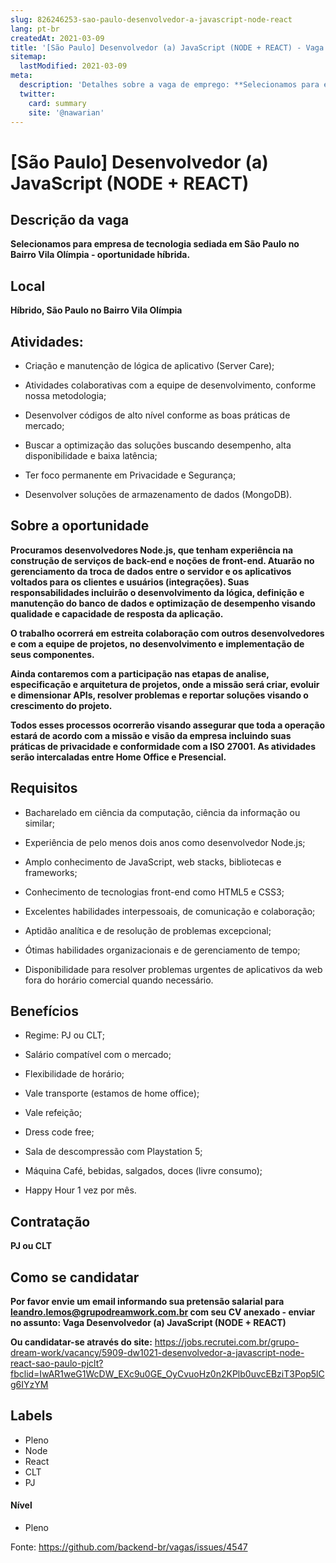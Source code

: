 ```yaml
---
slug: 826246253-sao-paulo-desenvolvedor-a-javascript-node-react
lang: pt-br
createdAt: 2021-03-09
title: '[São Paulo] Desenvolvedor (a) JavaScript (NODE + REACT) - Vaga de Emprego'
sitemap:
  lastModified: 2021-03-09
meta:
  description: 'Detalhes sobre a vaga de emprego: **Selecionamos para empresa de tecnologia sediada em São Paulo no Bairro Vila Olímpia - oportunidade híbrida.**'
  twitter:
    card: summary
    site: '@nawarian'
---
```


# [São Paulo] Desenvolvedor (a) JavaScript (NODE + REACT)

## Descrição da vaga

**Selecionamos para empresa de tecnologia sediada em São Paulo no Bairro Vila Olímpia - oportunidade híbrida.**

## Local

**Híbrido, São Paulo no Bairro Vila Olímpia**

## Atividades: 
- Criação e manutenção de lógica de aplicativo (Server Care);  

- Atividades colaborativas com a equipe de desenvolvimento, conforme nossa metodologia; 

- Desenvolver códigos de alto nível conforme as boas práticas de mercado; 

- Buscar a optimização das soluções buscando desempenho, alta disponibilidade e baixa latência; 

- Ter foco permanente em Privacidade e Segurança;

- Desenvolver soluções de armazenamento de dados (MongoDB). 

## Sobre a oportunidade

**Procuramos desenvolvedores Node.js, que tenham experiência na construção de serviços de back-end e noções de front-end. Atuarão no gerenciamento da troca de dados entre o servidor e os aplicativos voltados para os clientes e usuários (integrações). Suas responsabilidades incluirão o desenvolvimento da lógica, definição e manutenção do banco de dados e optimização de desempenho visando qualidade e capacidade de resposta da aplicação.**  

**O trabalho ocorrerá em estreita colaboração com outros desenvolvedores e com a equipe de projetos, no desenvolvimento e implementação de seus componentes.**  

**Ainda contaremos com a participação nas etapas de analise, especificação e arquitetura de projetos, onde a missão será criar, evoluir e dimensionar APIs, resolver problemas e reportar soluções visando o crescimento do projeto.**  

**Todos esses processos ocorrerão visando assegurar que toda a operação estará de acordo com a missão e visão da empresa incluindo suas práticas de privacidade e conformidade com a ISO 27001. As atividades serão intercaladas entre Home Office e Presencial.** 

## Requisitos

- Bacharelado em ciência da computação, ciência da informação ou similar;  

- Experiência de pelo menos dois anos como desenvolvedor Node.js;  

- Amplo conhecimento de JavaScript, web stacks, bibliotecas e frameworks;  

- Conhecimento de tecnologias front-end como HTML5 e CSS3;  

- Excelentes habilidades interpessoais, de comunicação e colaboração;  

- Aptidão analítica e de resolução de problemas excepcional;  

- Ótimas habilidades organizacionais e de gerenciamento de tempo;

- Disponibilidade para resolver problemas urgentes de aplicativos da web fora do horário comercial quando necessário.  

## Benefícios

- Regime: PJ ou CLT;  

- Salário compatível com o mercado;  

- Flexibilidade de horário;  

- Vale transporte (estamos de home office);  

- Vale refeição;  

- Dress code free;  

- Sala de descompressão com Playstation 5;  

- Máquina Café, bebidas, salgados, doces (livre consumo);  

- Happy Hour 1 vez por mês.


## Contratação

**PJ ou CLT**

## Como se candidatar

**Por favor envie um email informando sua pretensão salarial para leandro.lemos@grupodreamwork.com.br com seu CV anexado - enviar no assunto: Vaga Desenvolvedor (a) JavaScript (NODE + REACT)**

**Ou candidatar-se através do site:** https://jobs.recrutei.com.br/grupo-dream-work/vacancy/5909-dw1021-desenvolvedor-a-javascript-node-react-sao-paulo-pjclt?fbclid=IwAR1weG1WcDW_EXc9u0GE_OyCvuoHz0n2KPlb0uvcEBziT3Pop5lCg6IYzYM

## Labels
- Pleno
- Node
- React
- CLT
- PJ

#### Nível
- Pleno

Fonte: https://github.com/backend-br/vagas/issues/4547